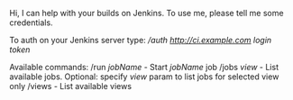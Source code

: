 Hi, I can help with your builds on Jenkins.
To use me, please tell me some credentials.

To auth on your Jenkins server type: _/auth http://ci.example.com login token_

Available commands:
/run _jobName_ - Start _jobName_ job
/jobs _view_ - List available jobs. Optional: specify _view_ param to list jobs for selected view only
/views - List available views
